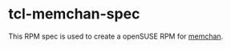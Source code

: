# tcl-memchan-spec

This RPM spec is used to create a openSUSE RPM for
[memchan](https://sourceforge.net/projects/memchan/).

